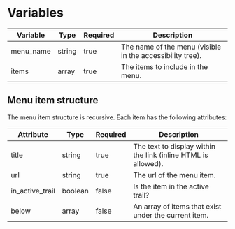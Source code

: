 # Variables
| Variable               | Type    | Required | Description                                                                              |
|------------------------|---------|----------|------------------------------------------------------------------------------------------|
| menu_name              | string  | true     | The name of the menu (visible in the accessibility tree).                                |
| items                  | array   | true     | The items to include in the menu.                                                        |

## Menu item structure
The menu item structure is recursive.  Each item has the following attributes:

| Attribute       | Type    | Required | Description                                                   |
|-----------------|---------|----------|---------------------------------------------------------------|
| title           | string  | true     | The text to display within the link (inline HTML is allowed). | 
 | url             | string  | true     | The url of the menu item.                                     |
 | in_active_trail | boolean | false    | Is the item in the active trail?                              |
 | below           | array   | false    | An array of items that exist under the current item.          |
